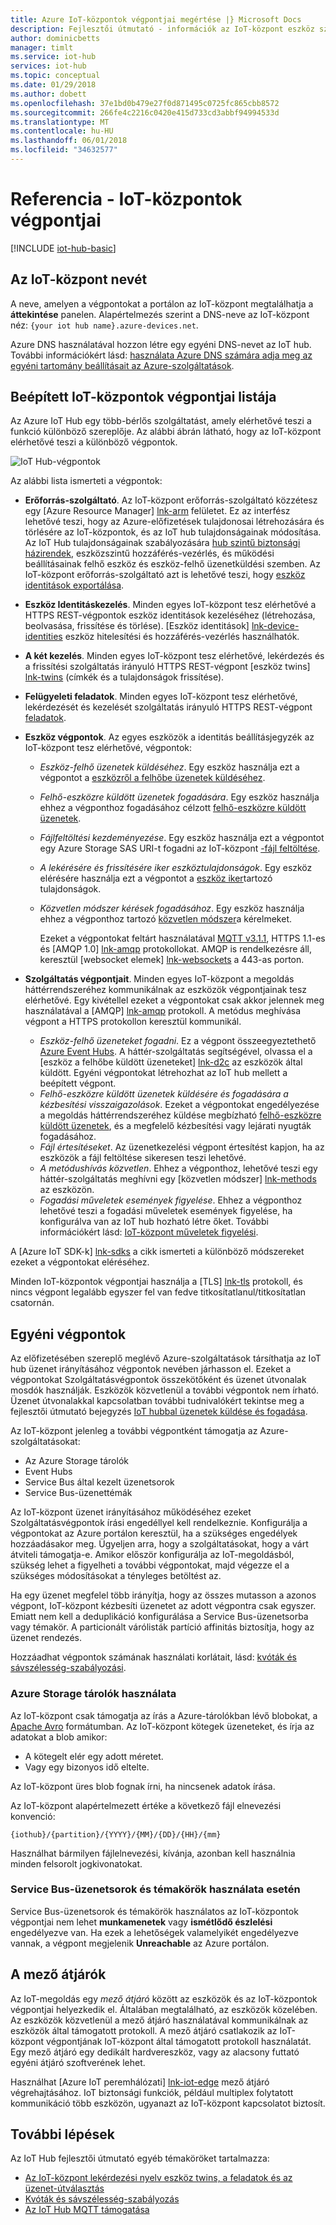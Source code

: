 ```yaml
---
title: Azure IoT-központok végpontjai megértése |} Microsoft Docs
description: Fejlesztői útmutató - információk az IoT-központ eszköz számára is elérhető, és a szolgáltatás felé néző végpontok.
author: dominicbetts
manager: timlt
ms.service: iot-hub
services: iot-hub
ms.topic: conceptual
ms.date: 01/29/2018
ms.author: dobett
ms.openlocfilehash: 37e1bd0b479e27f0d871495c0725fc865cbb8572
ms.sourcegitcommit: 266fe4c2216c0420e415d733cd3abbf94994533d
ms.translationtype: MT
ms.contentlocale: hu-HU
ms.lasthandoff: 06/01/2018
ms.locfileid: "34632577"
---
```

# <a name="reference---iot-hub-endpoints"></a>Referencia - IoT-központok végpontjai

[!INCLUDE [iot-hub-basic](../../includes/iot-hub-basic-partial.md)]

## <a name="iot-hub-names"></a>Az IoT-központ nevét

A neve, amelyen a végpontokat a portálon az IoT-központ megtalálhatja a **áttekintése** panelen. Alapértelmezés szerint a DNS-neve az IoT-központ néz: `{your iot hub name}.azure-devices.net`.

Azure DNS használatával hozzon létre egy egyéni DNS-nevet az IoT hub. További információkért lásd: [használata Azure DNS számára adja meg az egyéni tartomány beállításait az Azure-szolgáltatások](../dns/dns-custom-domain.md).

## <a name="list-of-built-in-iot-hub-endpoints"></a>Beépített IoT-központok végpontjai listája

Az Azure IoT Hub egy több-bérlős szolgáltatást, amely elérhetővé teszi a funkció különböző szereplője. Az alábbi ábrán látható, hogy az IoT-központ elérhetővé teszi a különböző végpontok.

![IoT Hub-végpontok][img-endpoints]

Az alábbi lista ismerteti a végpontok:

* **Erőforrás-szolgáltató**. Az IoT-központ erőforrás-szolgáltató közzétesz egy [Azure Resource Manager] [ lnk-arm] felületet. Ez az interfész lehetővé teszi, hogy az Azure-előfizetések tulajdonosai létrehozására és törlésére az IoT-központok, és az IoT hub tulajdonságainak módosítása. Az IoT Hub tulajdonságainak szabályozására [hub szintű biztonsági házirendek][lnk-accesscontrol], eszközszintű hozzáférés-vezérlés, és működési beállításainak felhő eszköz és eszköz-felhő üzenetküldési szemben. Az IoT-központ erőforrás-szolgáltató azt is lehetővé teszi, hogy [eszköz identitások exportálása][lnk-importexport].
* **Eszköz Identitáskezelés**. Minden egyes IoT-központ tesz elérhetővé a HTTPS REST-végpontok eszköz identitások kezeléséhez (létrehozása, beolvasása, frissítése és törlése). [Eszköz identitások] [ lnk-device-identities] eszköz hitelesítési és hozzáférés-vezérlés használhatók.
* **A két kezelés**. Minden egyes IoT-központ tesz elérhetővé, lekérdezés és a frissítési szolgáltatás irányuló HTTPS REST-végpont [eszköz twins] [ lnk-twins] (címkék és a tulajdonságok frissítése).
* **Felügyeleti feladatok**. Minden egyes IoT-központ tesz elérhetővé, lekérdezését és kezelését szolgáltatás irányuló HTTPS REST-végpont [feladatok][lnk-jobs].
* **Eszköz végpontok**. Az egyes eszközök a identitás beállításjegyzék az IoT-központ tesz elérhetővé, végpontok:

  * *Eszköz-felhő üzenetek küldéséhez*. Egy eszköz használja ezt a végpontot a [eszközről a felhőbe üzenetek küldéséhez][lnk-d2c].
  * *Felhő-eszközre küldött üzenetek fogadására*. Egy eszköz használja ehhez a végponthoz fogadásához célzott [felhő-eszközre küldött üzenetek][lnk-c2d].
  * *Fájlfeltöltési kezdeményezése*. Egy eszköz használja ezt a végpontot egy Azure Storage SAS URI-t fogadni az IoT-központ [-fájl feltöltése][lnk-upload].
  * *A lekérésére és frissítésére iker eszköztulajdonságok*. Egy eszköz elérésére használja ezt a végpontot a [eszköz iker][lnk-twins]tartozó tulajdonságok.
  * *Közvetlen módszer kérések fogadásához*. Egy eszköz használja ehhez a végponthoz tartozó [közvetlen módszer][lnk-methods]a kérelmeket.

    Ezeket a végpontokat feltárt használatával [MQTT v3.1.1][lnk-mqtt], HTTPS 1.1-es és [AMQP 1.0] [ lnk-amqp] protokollokat. AMQP is rendelkezésre áll, keresztül [websocket elemek] [ lnk-websockets] a 443-as porton.

* **Szolgáltatás végpontjait**. Minden egyes IoT-központ a megoldás háttérrendszeréhez kommunikálnak az eszközök végpontjainak tesz elérhetővé. Egy kivétellel ezeket a végpontokat csak akkor jelennek meg használatával a [AMQP] [ lnk-amqp] protokoll. A metódus meghívása végpont a HTTPS protokollon keresztül kommunikál.
  
  * *Eszköz-felhő üzeneteket fogadni*. Ez a végpont összeegyeztethető [Azure Event Hubs][lnk-event-hubs]. A háttér-szolgáltatás segítségével, olvassa el a [eszköz a felhőbe küldött üzeneteket] [ lnk-d2c] az eszközök által küldött. Egyéni végpontokat létrehozhat az IoT hub mellett a beépített végpont.
  * *Felhő-eszközre küldött üzenetek küldésére és fogadására a kézbesítési visszaigazolások*. Ezeket a végpontokat engedélyezése a megoldás háttérrendszeréhez küldése megbízható [felhő-eszközre küldött üzenetek][lnk-c2d], és a megfelelő kézbesítési vagy lejárati nyugták fogadásához.
  * *Fájl értesítéseket*. Az üzenetkezelési végpont értesítést kapjon, ha az eszközök a fájl feltöltése sikeresen teszi lehetővé. 
  * *A metódushívás közvetlen*. Ehhez a végponthoz, lehetővé teszi egy háttér-szolgáltatás meghívni egy [közvetlen módszer] [ lnk-methods] az eszközön.
  * *Fogadási műveletek események figyelése*. Ehhez a végponthoz lehetővé teszi a fogadási műveletek események figyelése, ha konfigurálva van az IoT hub hozható létre őket. További információkért lásd: [IoT-központ műveletek figyelési][lnk-operations-mon].

A [Azure IoT SDK-k] [ lnk-sdks] a cikk ismerteti a különböző módszereket ezeket a végpontokat eléréséhez.

Minden IoT-központok végpontjai használja a [TLS] [ lnk-tls] protokoll, és nincs végpont legalább egyszer fel van fedve titkosítatlanul/titkosítatlan csatornán.

## <a name="custom-endpoints"></a>Egyéni végpontok

Az előfizetésében szereplő meglévő Azure-szolgáltatások társíthatja az IoT hub üzenet irányításához végpontok nevében járhasson el. Ezeket a végpontokat Szolgáltatásvégpontok összekötőként és üzenet útvonalak mosdók használják. Eszközök közvetlenül a további végpontok nem írható. Üzenet útvonalakkal kapcsolatban további tudnivalókért tekintse meg a fejlesztői útmutató bejegyzés [IoT hubbal üzenetek küldése és fogadása][lnk-devguide-messaging].

Az IoT-központ jelenleg a további végpontként támogatja az Azure-szolgáltatásokat:

* Az Azure Storage tárolók
* Event Hubs
* Service Bus által kezelt üzenetsorok
* Service Bus-üzenettémák

Az IoT-központ üzenet irányításához működéséhez ezeket Szolgáltatásvégpontok írási engedéllyel kell rendelkeznie. Konfigurálja a végpontokat az Azure portálon keresztül, ha a szükséges engedélyek hozzáadásakor meg. Ügyeljen arra, hogy a szolgáltatásokat, hogy a várt átviteli támogatja-e. Amikor először konfigurálja az IoT-megoldásból, szükség lehet a figyelheti a további végpontokat, majd végezze el a szükséges módosításokat a tényleges betöltést az.

Ha egy üzenet megfelel több irányítja, hogy az összes mutasson a azonos végpont, IoT-központ kézbesíti üzenetet az adott végpontra csak egyszer. Emiatt nem kell a deduplikáció konfigurálása a Service Bus-üzenetsorba vagy témakör. A particionált várólisták partíció affinitás biztosítja, hogy az üzenet rendezés.

Hozzáadhat végpontok számának használati korlátait, lásd: [kvóták és sávszélesség-szabályozási][lnk-devguide-quotas].

### <a name="when-using-azure-storage-containers"></a>Azure Storage tárolók használata

Az IoT-központ csak támogatja az írás a Azure-tárolókban lévő blobokat, a [Apache Avro](http://avro.apache.org/) formátumban. Az IoT-központ kötegek üzeneteket, és írja az adatokat a blob amikor:

* A kötegelt elér egy adott méretet.
* Vagy egy bizonyos idő eltelte.

Az IoT-központ üres blob fognak írni, ha nincsenek adatok írása.

Az IoT-központ alapértelmezett értéke a következő fájl elnevezési konvenció:

```
{iothub}/{partition}/{YYYY}/{MM}/{DD}/{HH}/{mm}
```

Használhat bármilyen fájlelnevezési, kívánja, azonban kell használnia minden felsorolt jogkivonatokat.

### <a name="when-using-service-bus-queues-and-topics"></a>Service Bus-üzenetsorok és témakörök használata esetén

Service Bus-üzenetsorok és témakörök használatos az IoT-központok végpontjai nem lehet **munkamenetek** vagy **ismétlődő észlelési** engedélyezve van. Ha ezek a lehetőségek valamelyikét engedélyezve vannak, a végpont megjelenik **Unreachable** az Azure portálon.

## <a name="field-gateways"></a>A mező átjárók

Az IoT-megoldás egy *mező átjáró* között az eszközök és az IoT-központok végpontjai helyezkedik el. Általában megtalálható, az eszközök közelében. Az eszközök közvetlenül a mező átjáró használatával kommunikálnak az eszközök által támogatott protokoll. A mező átjáró csatlakozik az IoT-központ végpontjának IoT-központ által támogatott protokoll használatát. Egy mező átjáró egy dedikált hardvereszköz, vagy az alacsony futtató egyéni átjáró szoftverének lehet.

Használhat [Azure IoT peremhálózati] [ lnk-iot-edge] mező átjáró végrehajtásához. IoT biztonsági funkciók, például multiplex folytatott kommunikáció több eszközön, ugyanazt az IoT-központ kapcsolatot biztosít.

## <a name="next-steps"></a>További lépések

Az IoT Hub fejlesztői útmutató egyéb témaköröket tartalmazza:

* [Az IoT-központ lekérdezési nyelv eszköz twins, a feladatok és az üzenet-útválasztás][lnk-devguide-query]
* [Kvóták és sávszélesség-szabályozás][lnk-devguide-quotas]
* [Az IoT Hub MQTT támogatása][lnk-devguide-mqtt]

[lnk-iot-edge]: https://github.com/Azure/iot-edge

[img-endpoints]: ./media/iot-hub-devguide-endpoints/endpoints.png
[lnk-amqp]: https://www.amqp.org/
[lnk-mqtt]: http://mqtt.org/
[lnk-websockets]: https://tools.ietf.org/html/rfc6455
[lnk-arm]: ../azure-resource-manager/resource-group-overview.md
[lnk-event-hubs]: http://azure.microsoft.com/documentation/services/event-hubs/

[lnk-tls]: https://tools.ietf.org/html/rfc5246


[lnk-sdks]: iot-hub-devguide-sdks.md
[lnk-accesscontrol]: iot-hub-devguide-security.md#access-control-and-permissions
[lnk-importexport]: iot-hub-devguide-identity-registry.md#import-and-export-device-identities
[lnk-d2c]: iot-hub-devguide-messages-d2c.md
[lnk-device-identities]: iot-hub-devguide-identity-registry.md
[lnk-upload]: iot-hub-devguide-file-upload.md
[lnk-c2d]: iot-hub-devguide-messages-c2d.md
[lnk-methods]: iot-hub-devguide-direct-methods.md
[lnk-twins]: iot-hub-devguide-device-twins.md
[lnk-query]: iot-hub-devguide-query-language.md
[lnk-jobs]: iot-hub-devguide-jobs.md

[lnk-devguide-quotas]: iot-hub-devguide-quotas-throttling.md
[lnk-devguide-query]: iot-hub-devguide-query-language.md
[lnk-devguide-mqtt]: iot-hub-mqtt-support.md
[lnk-devguide-messaging]: iot-hub-devguide-messaging.md
[lnk-operations-mon]: iot-hub-operations-monitoring.md
